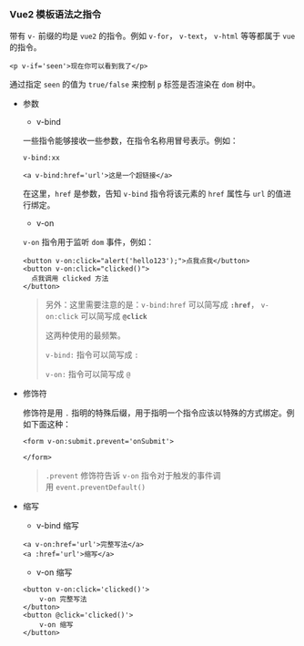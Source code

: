 ### Vue2 模板语法之指令

带有 `v-` 前缀的均是 `vue2` 的指令。例如 `v-for`， `v-text`， `v-html` 等等都属于 `vue` 的指令。



```vue
<p v-if='seen'>现在你可以看到我了</p>
```

通过指定 `seen` 的值为 `true/false` 来控制 `p` 标签是否渲染在 `dom` 树中。



- 参数

  - v-bind 

  一些指令能够接收一些参数，在指令名称用冒号表示。例如：

  ```vue
  v-bind:xx
  ```

  ```vue
  <a v-bind:href='url'>这是一个超链接</a>
  ```

  在这里，`href` 是参数，告知 `v-bind` 指令将该元素的 `href` 属性与 `url` 的值进行绑定。

  - v-on

  `v-on` 指令用于监听 `dom` 事件，例如：

  ```vue
  <button v-on:click="alert('hello123');">点我点我</button>
  <button v-on:click="clicked()">
  	点我调用 clicked 方法    
  </button>
  ```

  > 另外：这里需要注意的是：`v-bind:href` 可以简写成 **`:href`**， `v-on:click` 可以简写成 **`@click`**
  >
  > 这两种使用的最频繁。
  >
  > `v-bind:` 指令可以简写成 `:` 
  >
  > `v-on:` 指令可以简写成 `@`

- 修饰符

  修饰符是用 `.` 指明的特殊后缀，用于指明一个指令应该以特殊的方式绑定。例如下面这种：

  ```vue
  <form v-on:submit.prevent='onSubmit'>
      
  </form>
  ```

  > `.prevent` 修饰符告诉 `v-on` 指令对于触发的事件调用 `event.preventDefault()`

- 缩写

  - v-bind 缩写

  ```vue
  <a v-on:href='url'>完整写法</a>
  <a :href='url'>缩写</a>
  ```

  - v-on 缩写

  ```vue
  <button v-on:click='clicked()'>
      v-on 完整写法
  </button>
  <button @click='clicked()'>
      v-on 缩写
  </button>
  ```

  

